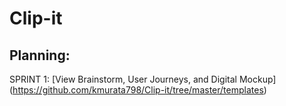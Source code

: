 # Clip-it
## Planning:
SPRINT 1: [View Brainstorm, User Journeys, and Digital Mockup] (https://github.com/kmurata798/Clip-it/tree/master/templates)